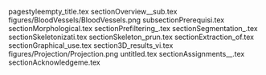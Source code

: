 pagestyleempty_title.tex
sectionOverview__sub.tex
figures/BloodVessels/BloodVessels.png
subsectionPrerequisi.tex
sectionMorphological.tex
sectionPrefiltering_.tex
sectionSegmentation_.tex
sectionSkeletonizati.tex
sectionSkeleton_prun.tex
sectionExtraction_of.tex
sectionGraphical_use.tex
section3D_results_vi.tex
figures/Projection/Projection.png
untitled.tex
sectionAssignments__.tex
sectionAcknowledgeme.tex
